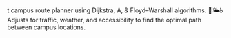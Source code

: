 t campus route planner using Dijkstra, A, &amp; Floyd–Warshall algorithms. 🚦🌤️♿ Adjusts for traffic, weather, and accessibility to find the optimal path between campus locations.
